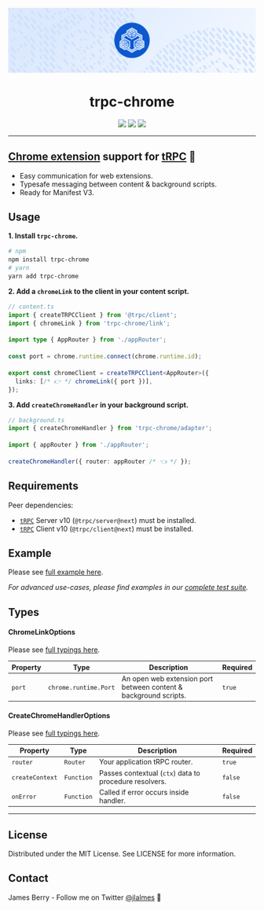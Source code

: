 ![trpc-chrome](assets/trpc-chrome-readme.png)

<div align="center">
  <h1>trpc-chrome</h1>
  <a href="https://www.npmjs.com/package/trpc-chrome"><img src="https://img.shields.io/npm/v/trpc-chrome.svg?style=flat&color=brightgreen" target="_blank" /></a>
  <a href="./LICENSE"><img src="https://img.shields.io/badge/license-MIT-black" /></a>
  <a href="https://trpc.io/discord" target="_blank"><img src="https://img.shields.io/badge/chat-discord-blue.svg" /></a>
  <br />
  <hr />
</div>

## **[Chrome extension](https://developer.chrome.com/docs/extensions/mv3/) support for [tRPC](https://trpc.io/)** 🧩

- Easy communication for web extensions.
- Typesafe messaging between content & background scripts.
- Ready for Manifest V3.

## Usage

**1. Install `trpc-chrome`.**

```bash
# npm
npm install trpc-chrome
# yarn
yarn add trpc-chrome
```

**2. Add a `chromeLink` to the client in your content script.**

```typescript
// content.ts
import { createTRPCClient } from '@trpc/client';
import { chromeLink } from 'trpc-chrome/link';

import type { AppRouter } from './appRouter';

const port = chrome.runtime.connect(chrome.runtime.id);

export const chromeClient = createTRPCClient<AppRouter>({
  links: [/* 👉 */ chromeLink({ port })],
});
```

**3. Add `createChromeHandler` in your background script.**

```typescript
// background.ts
import { createChromeHandler } from 'trpc-chrome/adapter';

import { appRouter } from './appRouter';

createChromeHandler({ router: appRouter /* 👈 */ });
```

## Requirements

Peer dependencies:

- [`tRPC`](https://github.com/trpc/trpc) Server v10 (`@trpc/server@next`) must be installed.
- [`tRPC`](https://github.com/trpc/trpc) Client v10 (`@trpc/client@next`) must be installed.

## Example

Please see [full example here](examples/with-plasmo).

_For advanced use-cases, please find examples in our [complete test suite](test)._

## Types

#### ChromeLinkOptions

Please see [full typings here](src/link/index.ts).

| Property | Type                  | Description                                                      | Required |
| -------- | --------------------- | ---------------------------------------------------------------- | -------- |
| `port`   | `chrome.runtime.Port` | An open web extension port between content & background scripts. | `true`   |

#### CreateChromeHandlerOptions

Please see [full typings here](src/adapter/index.ts).

| Property        | Type       | Description                                            | Required |
| --------------- | ---------- | ------------------------------------------------------ | -------- |
| `router`        | `Router`   | Your application tRPC router.                          | `true`   |
| `createContext` | `Function` | Passes contextual (`ctx`) data to procedure resolvers. | `false`  |
| `onError`       | `Function` | Called if error occurs inside handler.                 | `false`  |

---

## License

Distributed under the MIT License. See LICENSE for more information.

## Contact

James Berry - Follow me on Twitter [@jlalmes](https://twitter.com/jlalmes) 💙
